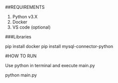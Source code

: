 ##REQUIREMENTS

1. Python v3.X
2. Docker
3. VS code (optional)

###Libraries

pip install docker
pip install mysql-connector-python

#HOW TO RUN

Use python in terminal and execute main.py

python main.py
